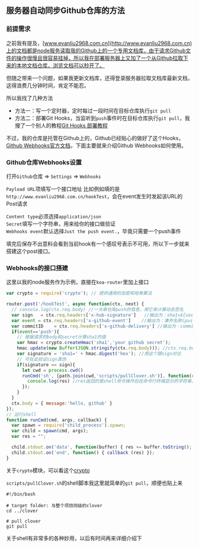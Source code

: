 ## 服务器自动同步Github仓库的方法

### 前提需求

之前我有提及，[www.evanliu2968.com.cn](http://www.evanliu2968.com.cn)上的文档都是node服务读取我的Github上的一个专用文档库，由于请求Github文件的操作很慢且很容易挂掉，所以我在部署服务器上又加了一个从Github拉取下来的本地文档仓库，浏览文档可以秒开了。

但随之带来一个问题，如果我更新文档库，还得登录服务器拉取文档库最新文档，这得浪费几分钟时间，肯定不能忍。

所以我找了几种方法
- 方法一：写一个定时器，定时每过一段时间在目标仓库执行`git pull`
- 方法二：部署Git Hooks，当监听到`push`事件时在目标仓库执行`git pull`，我搜了一个别人的教程[Git Hooks 部署教程](https://segmentfault.com/a/1190000003836345)

不过，我的仓库是托管在Github上的，Github已经贴心的做好了这个Hooks，[Github Webhooks官方文档](https://developer.github.com/webhooks/)，下面主要就来介绍Github Webhooks如何使用。

### Github仓库Webhooks设置

打开`Github`仓库 => `Settings` => `Webhooks`

`Payload URL`项填写一个接口地址
比如例如填的是`http://www.evanliu2968.com.cn/hookTest`，会在event发生时发起该URL的Post请求

`Content type`必须选择`application/json` <br/>
`Secret`填写一个字符串，用来给你的接口做验证 <br/>
`Webhooks event`默认选择`Just the push event.`，毕竟只需要一个push事件

填完后保存不出意料会看到当前hook有一个感叹号表示不可用，所以下一步就来搭建这个post接口。

### Webhooks的接口搭建

这里以我的node服务作为示例，直接在`koa-router`里加上接口
```javascript
var crypto = require('crypto'); // 提供通用的加密和哈希算法

router.post('/hookTest', async function(ctx, next) {
  // console.log(ctx.req.body) //一大串仓库push的信息，用它来计算动态签名
  var sign   = ctx.req.headers['x-hub-signature']   //输出为：sha1=${secret的加密字符串}
  var event = ctx.req.headers['x-github-event']    //输出为：事件名称(push)
  var commitID    = ctx.req.headers['x-github-delivery'] //输出为：commitID
  if(event=='push'){
    // 根据请求的body和secret计算sha1的值
    var hmac = crypto.createHmac('sha1','your github secret');
    hmac.update(new Buffer(JSON.stringify(ctx.req.body))); //ctx.req.body时github传过来的post数据(跟ctx.request.body一样的)
    var signature = 'sha1=' + hmac.digest('hex'); //用这个跟sign对比
    // 可在此验证sign真伪
    if(signature == sign){
      let cwd = process.cwd()
      runCmd('sh', [path.join(cwd,'scripts/pullClover.sh')], function(res){
        console.log(res) //res返回的是shell命令操作后在命令行终端显示的字符串，这里是一些git操作的提示
      });
    }
  }
  ctx.body = { message:'hello, github' }
});
// 运行shell
function runCmd(cmd, args, callback) {
  var spawn = require('child_process').spawn;
  var child = spawn(cmd, args);
  var res = "";

  child.stdout.on('data', function(buffer) { res += buffer.toString(); });
  child.stdout.on('end', function() { callback (res) });
}
```
关于`crypto`模块，可以看这个[crypto](https://www.liaoxuefeng.com/wiki/001434446689867b27157e896e74d51a89c25cc8b43bdb3000/001434501504929883d11d84a1541c6907eefd792c0da51000)

`scripts/pullClover.sh`的shell脚本我这里就简单的`git pull`，顺便也贴上来
```shell
#!/bin/bash

# target folder: 与整个项目同级的clover
cd ../clover

# pull clover
git pull
```
关于shell有非常多的各种妙用，以后有时间再来详细介绍下
